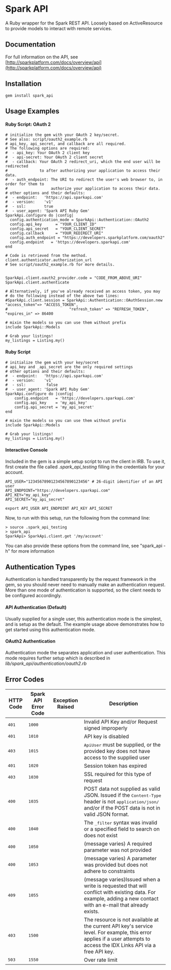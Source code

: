 Spark API
=====================
A Ruby wrapper for the Spark REST API. Loosely based on ActiveResource to provide models to interact with remote services.


Documentation
-------------
For full information on the API, see [http://sparkplatform.com/docs/overview/api](http://sparkplatform.com/docs/overview/api)


Installation
---------
    gem install spark_api

Usage Examples
------------------------

#### Ruby Script: OAuth 2
    # initialize the gem with your OAuth 2 key/secret.
    # See also: script/oauth2_example.rb
    # api_key, api_secret, and callback are all required.
    # The following options are required:
    #  - api_key: Your OAuth 2 client key
    #  - api-secret: Your OAuth 2 client secret
    #  - callback: Your OAuth 2 redirect_uri, which the end user will be redirected
    #              to after authorizing your application to access their data.
    #  - auth_endpoint: The URI to redirect the user's web browser to, in order for them to
    #                   authorize your application to access their data.
    # other options and their defaults:
    #  - endpoint:   'https://api.sparkapi.com'
    #  - version:    'v1'
    #  - ssl:        true
    #  - user_agent: 'Spark API Ruby Gem'
    SparkApi.configure do |config|
      config.authentication_mode = SparkApi::Authentication::OAuth2
      config.api_key      = "YOUR_CLIENT_ID"
      config.api_secret   = "YOUR_CLIENT_SECRET"
      config.callback     = "YOUR_REDIRECT_URI"
      config.auth_endpoint = "https://developers.sparkplatform.com/oauth2"
      config.endpoint   = 'https://developers.sparkapi.com'
    end

    # Code is retrieved from the method. client.authenticator.authorization_url
    # See script/oauth2_example.rb for more details.


    SparkApi.client.oauth2_provider.code = "CODE_FROM_ABOVE_URI"
    SparkApi.client.authenticate

    # Alternatively, if you've already received an access token, you may
    # do the following instead of the above two lines:
    #SparkApi.client.session = SparkApi::Authentication::OAuthSession.new "access_token"=> "ACCESS_TOKEN", 
    #                           "refresh_token" => "REFRESH_TOKEN", "expires_in" => 86400

    # mixin the models so you can use them without prefix
    include SparkApi::Models

    # Grab your listings!
    my_listings = Listing.my()

#### Ruby Script
    # initialize the gem with your key/secret
    # api_key and _api_secret are the only required settings
    # other options and their defaults:
    #  - endpoint:   'https://api.sparkapi.com'
    #  - version:    'v1'
    #  - ssl:         false
    #  - user_agent: 'Spark API Ruby Gem'
    SparkApi.configure do |config|
        config.endpoint   = 'https://developers.sparkapi.com'
        config.api_key    = 'my_api_key'
        config.api_secret = 'my_api_secret'
    end

    # mixin the models so you can use them without prefix
    include SparkApi::Models

    # Grab your listings!
    my_listings = Listing.my()


#### Interactive Console
Included in the gem is a simple setup script to run the client in IRB.  To use it, first create the file called _.spark_api_testing_ filling in the credentials for your account.

    API_USER="12345678901234567890123456" # 26-digit identifier of an API user
    API_ENDPOINT="https://developers.sparkapi.com"
    API_KEY="my_api_key"
    API_SECRET="my_api_secret"

    export API_USER API_ENDPOINT API_KEY API_SECRET

Now, to run with this setup, run the following from the command line:

    > source .spark_api_testing
    > spark_api
    SparkApi> SparkApi.client.get '/my/account'

You can also provide these options from the command line, see "spark_api -h" for more information


Authentication Types
--------------
Authentication is handled transparently by the request framework in the gem, so you should never need to manually make an authentication request.  More than one mode of authentication is supported, so the client needs to be configured accordingly.

#### API Authentication (Default)
Usually supplied for a single user, this authentication mode is the simplest, and is setup as the default.  The example usage above demonstrates how to get started using this authentication mode.

#### OAuth2 Authentication
Authentication mode the separates application and user authentication.  This mode requires further setup which is described in _lib/spark_api/authentication/oauth2.rb_

Error Codes
---------------------
<table>
  <thead>
    <tr>
      <th>HTTP Code</th>
      <th>Spark API Error Code</th>
      <th>Exception Raised</th>
      <th>Description</th>
    </tr>
  </thead>
  <tbody>
    <tr>
      <td><tt>401</tt></td>
      <td><tt>1000</tt></td>
      <td><tt></tt></td>
      <td>Invalid API Key and/or Request signed improperly</td>
    </tr>
    <tr>
      <td><tt>401</tt></td>
      <td><tt>1010</tt></td>
      <td><tt></tt></td>
      <td>API key is disabled</td>
    </tr>
    <tr>
      <td><tt>403</tt></td>
      <td><tt>1015</tt></td>
      <td><tt></tt></td>
      <td><tt>ApiUser</tt> must be supplied, or the provided key does not have access to the supplied user</td>
    </tr>
    <tr>
      <td><tt>401</tt></td>
      <td><tt>1020</tt></td>
      <td><tt></tt></td>
      <td>Session token has expired</td>
    </tr>
    <tr>
      <td><tt>403</tt></td>
      <td><tt>1030</tt></td>
      <td><tt></tt></td>
      <td>SSL required for this type of request</td>
    </tr>
    <tr>
      <td><tt>400</tt></td>
      <td><tt>1035</tt></td>
      <td><tt></tt></td>
      <td>POST data not supplied as valid JSON. Issued if the <tt>Content-Type</tt> header is not <tt>application/json/</tt> and/or if the POST data is not in valid JSON format.</td>
    </tr>
    <tr>
      <td><tt>400</tt></td>
      <td><tt>1040</tt></td>
      <td><tt></tt></td>
      <td>The <tt>_filter</tt> syntax was invalid or a specified field to search on does not exist</td>
    </tr>
    <tr>
      <td><tt>400</tt></td>
      <td><tt>1050</tt></td>
      <td><tt></tt></td>
      <td>(message varies) A required parameter was not provided</td>
    </tr>
    <tr>
      <td><tt>400</tt></td>
      <td><tt>1053</tt></td>
      <td><tt></tt></td>
      <td>(message varies) A parameter was provided but does not adhere to constraints</td>
    </tr>
    <tr>
      <td><tt>409</tt></td>
      <td><tt>1055</tt></td>
      <td><tt></tt></td>
      <td>(message varies)Issued when a write is requested that will conflict with existing data. For example, adding a new contact with an e-mail that already exists.</td>
    </tr>
    <tr>
      <td><tt>403</tt></td>
      <td><tt>1500</tt></td>
      <td><tt></tt></td>
      <td>The resource is not available at the current API key's service level. For example, this error applies if a user attempts to access the IDX Links API via a free API key. </td>
    </tr>
    <tr>
      <td><tt>503</tt></td>
      <td><tt>1550</tt></td>
      <td><tt></tt></td>
      <td>Over rate limit</td>
  </tbody>
</table>


